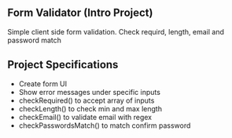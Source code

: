 ## Form Validator (Intro Project)

Simple client side form validation. Check requird, length, email and password match

## Project Specifications   

- Create form UI
- Show error messages under specific inputs
- checkRequired() to accept array of inputs
- checkLength() to check min and max length
- checkEmail() to validate email with regex
- checkPasswordsMatch() to match confirm password
